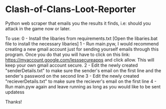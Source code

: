 # Clash-of-Clans-Loot-Reporter
Python web scraper that emails you the results it finds, i.e: should you attack in the game now or later.

To use:
0 - Install the libaries from requirements.txt [Open the libaries.bat file to install the necessary libaries]
1 - Run main.pyw, I would recommend creating a new gmail account just for sending yourself emails through this program. Once you do that you will have to click on this link: https://myaccount.google.com/lesssecureapps and click allow. This will keep your own gmail account secure.
2 - Edit the newly created "senderDetails.txt" to make sure the sender's email on the first line and the sender's password on the second line
3 - Edit the newly created "recieverDetails.txt" to make sure the reciever's email on the first line
4 - Run main.pyw again and leave running as long as you would like to be sent updatess

Thanks!
